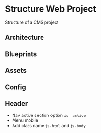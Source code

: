 # Structure Web Project
Structure of a CMS project

## Architecture

## Blueprints

## Assets

## Config

## Header
- Nav active section option `is--active`
- Menu mobile
- Add class name `js-html` and `js-body`

